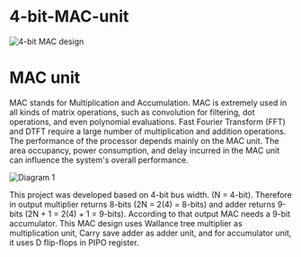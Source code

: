 # 4-bit-MAC-unit
![4-bit MAC design](https://github.com/RukmiChavda/4-bit-MAC-unit/assets/82014536/b4de0fde-0ac0-4bf6-970c-923eff331579)

# MAC unit 
MAC stands for Multiplication and Accumulation. MAC is extremely used in all kinds of matrix operations, such as convolution for filtering, dot operations, and even polynomial evaluations. Fast Fourier Transform (FFT) and DTFT require a large number of multiplication and addition operations. The performance of the processor depends mainly on the MAC unit. The area occupancy, power consumption, and delay incurred in the MAC unit can influence the system's overall performance. 

![Diagram 1](https://github.com/RukmiChavda/4-bit-MAC-unit/assets/82014536/65c8947b-6a28-4721-b8d1-2b7618b8bb6d)

This project was developed based on 4-bit bus width. (N = 4-bit). Therefore in output  multiplier returns  8-bits (2N = 2(4) = 8-bits) and adder returns 9-bits (2N + 1 = 2(4) + 1 = 9-bits). According to that output MAC needs a 9-bit accumulator. This MAC design uses Wallance tree multiplier as multiplication unit, Carry save adder as adder unit, and for accumulator unit, it uses D flip-flops in PIPO register.

